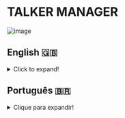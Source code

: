 # TALKER MANAGER

![image](https://user-images.githubusercontent.com/96205316/187313316-1fb68184-0832-4823-b0e5-b7fa45a8df70.png)

## English 🇬🇧
<details>
<summary>Click to expand!</summary>
  
### Description
Talker Manager is a CRUD (Create, Read, Update and Delete) API of talkers. This API has endpoints that allow the user to read and write in a file using the Node.js fs module. The development of this project allowed me to put in practice what I learned of Node.js, Express.js and HTTP Protocols during the Back-end module at Trybe.

### Technologies and Tools
This project was developed using Node.js, Node.js fs module, Express.js, HTTP, Nodemon and Postman.
<br>
<img src="https://cdn.iconscout.com/icon/free/png-256/node-js-1174925.png" height="80" alt="nodejs-icon"/>
<br>
<p>Node.js and its module fs was used to create the basic structure of this CRUD API.</p>
<img src="https://cdn.iconscout.com/icon/free/png-256/nodemon-226039.png" height="80" alt="nodemon-icon"/>
<br>
<p>Nodemon was used for script monitoring during the API development.</p>
<img src="https://www.atatus.com/images/devicon/icon-express.svg" height="80" alt="express-icon"/>
<br>
<p>Express.js is a Node.js web application framework, chosen for it's robust tooling for HTTP servers.</p>
<img src="https://miro.medium.com/max/512/1*fVBL9mtLJmHIH6YpU7WvHQ.png" height="70" alt="postman-icon"/>
<br>
<p>Postman is a platform to aid API design, construction and testing.</p>
<img src="https://seeklogo.com/images/S/swagger-logo-A49F73BAF4-seeklogo.com.png" height="80" alt="swagger-logo"/>
<br>
<p>Swagger was used to develop this API's documentation, aiming to provide a better understanding of its features.</p>

### Installation

1. Create a directory using the **mkdir** command:
```
  mkdir saraivais-projects
```

2. Access the directory using the **cd** command and clone the repository:
```
  cd saraivais-projects
  git clone git@github.com:saraivais/talker-manager.git
```

3. Access the project directory and install it's dependencies:
```
  cd talker-manager
  npm i
```

4. Lastly, use the **npm start** command and access the API documentation via browser, using the following url
```
  http://localhost:3000
```

</details>

## Português 🇧🇷
<details>
  <summary>Clique para expandir!</summary>
  
  ### Descrição
Talker Manager é uma API CRUD (Criar, Ler, Atualizar e Excluir) de locutores. Essa API possui endpoints que permitem ao usuário ler e gravar em um arquivo usando o módulo Node.js fs. O desenvolvimento deste projeto me permitiu colocar em prática o que aprendi sobre Node.js, Express.js e Protocolos HTTP durante o módulo Back-end no Trybe.

### Tecnologias e Ferramentas
Este projeto foi desenvolvido utilizando Node.js, módulo fs do Node.js, Express.js, Nodemon e Postman.
<br>
<img src="https://cdn.iconscout.com/icon/free/png-256/node-js-1174925.png" height="80" alt="nodejs-icon"/>
<br>
<p>Node.js e seu módulo fs foram usados ​​para criar a estrutura básica desta API CRUD.</p>
<img src="https://cdn.iconscout.com/icon/free/png-256/nodemon-226039.png" height="80" alt="nodemon-icon"/>
<br>
<p>Nodemon foi usado para monitoramento de script durante o desenvolvimento da API.</p>
<img src="https://www.atatus.com/images/devicon/icon-express.svg" height="80" alt="express-icon"/>
<br>
<p>Express.js é uma estrutura de aplicativo da Web Node.js, escolhida por suas ferramentas robustas para servidores HTTP.</p>
<img src="https://miro.medium.com/max/512/1*fVBL9mtLJmHIH6YpU7WvHQ.png" height="70" alt="postman-icon"/>
<br>
<p>Postman é uma plataforma para auxiliar no design, construção e teste de APIs.</p>
<img src="https://seeklogo.com/images/S/swagger-logo-A49F73BAF4-seeklogo.com.png" height="80" alt="swagger-logo"/>
<br>
<p>O Swagger foi utilizado para desenvolver a documentação desta API, visando proporcionar um melhor entendimento de suas funcionalidades.</p>

### Instalação

1. Crie um diretório usando o comando **mkdir**:
```
  mkdir saraivais-projects
```

2. Acesse o diretório usando o comando **cd** e clone o repositório:
```
  cd saraivais-projects
  git clone git@github.com:saraivais/talker-manager.git
```

3. Acesse o diretório do projeto e instale suas dependências:
```
  cd talker-manager
  npm i
```

4. Por fim, use o comando **npm start** e acesse o a documentação da API via navegador, usando a seguinte url
```
  http://localhost:3000
```

</details>
